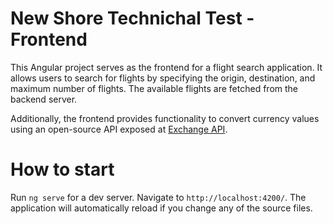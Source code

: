 # New Shore Technichal Test - Frontend

This Angular project serves as the frontend for a flight search application. It allows users to search for flights by specifying the origin, destination, and maximum number of flights. The available flights are fetched from the backend server.

Additionally, the frontend provides functionality to convert currency values using an open-source API exposed at [Exchange API](https://github.com/fawazahmed0/exchange-api?tab=readme-ov-file).

# How to start

Run `ng serve` for a dev server. Navigate to `http://localhost:4200/`. The application will automatically reload if you change any of the source files.
